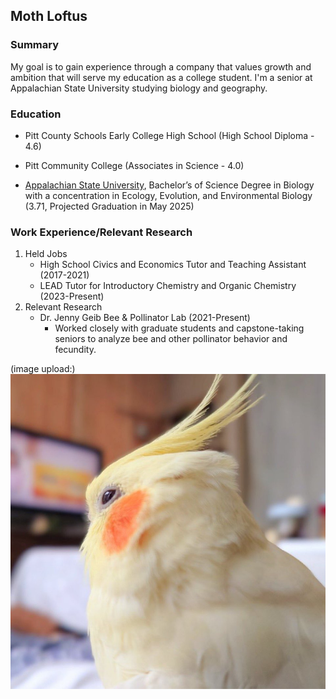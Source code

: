 ## Moth Loftus

### Summary

My goal is to gain experience through a company that values growth and ambition that will serve my education as a college student. I'm a senior at Appalachian State University studying biology and geography. 

### Education 
* Pitt County Schools Early College High School (High School Diploma - 4.6)

* Pitt Community College (Associates in Science - 4.0)

* [Appalachian State University](https://www.appstate.edu/), Bachelor’s of Science Degree in Biology with a concentration in Ecology, Evolution, and Environmental Biology (3.71, Projected Graduation in May 2025)

### Work Experience/Relevant Research
1. Held Jobs
    - High School Civics and Economics Tutor and Teaching Assistant (2017-2021)
    - LEAD Tutor for Introductory Chemistry and Organic Chemistry (2023-Present)
2. Relevant Research
    - Dr. Jenny Geib Bee & Pollinator Lab (2021-Present)
        * Worked closely with graduate students and capstone-taking seniors to analyze bee and other pollinator behavior and fecundity.

(image upload:)
<img src="IMG_9589.jpg">



